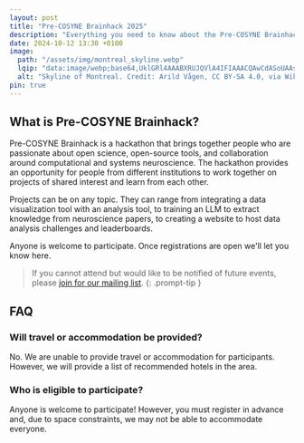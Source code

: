 ```yaml
---
layout: post
title: "Pre-COSYNE Brainhack 2025"
description: "Everything you need to know about the Pre-COSYNE Brainhack 2025 in Montreal, Canada."
date: 2024-10-12 13:30 +0100
image:
  path: "/assets/img/montreal_skyline.webp"
  lqip: "data:image/webp;base64,UklGRl4AAABXRUJQVlA4IFIAAACQAwCdASoUAAsAPzmGulQvKSWjMAgB4CcJR3ADjuIAFAEoulPQAP7odBAdzRndKKaf19MZ3ww/k8wWLeFEeoH8CRIG1oyPbyr7thiwwY71WgAA"
  alt: "Skyline of Montreal. Credit: Arild Vågen, CC BY-SA 4.0, via Wikimedia Commons."
pin: true
---
```


What is Pre-COSYNE Brainhack?
-----------------------------

Pre-COSYNE Brainhack is a hackathon that brings together people who are passionate about open science, open-source tools, and collaboration around computational and systems neuroscience. The hackathon provides an opportunity for people from different institutions to work together on projects of shared interest and learn from each other.

Projects can be on any topic. They can range from integrating a data visualization tool with an analysis tool, to training an LLM to extract knowledge from neuroscience papers, to creating a website to host data analysis challenges and leaderboards.

Anyone is welcome to participate. Once registrations are open we'll let you know here.

> If you cannot attend but would like to be notified of future events, please [join for our mailing list](https://docs.google.com/forms/d/e/1FAIpQLSdH_LikO1-7HiVcM-Utu9r_0GEWcSiuwcFLck7f9zZgKC9OOw/viewform?usp=sf_link).
{: .prompt-tip }

FAQ
---

### Will travel or accommodation be provided?
No. We are unable to provide travel or accommodation for participants. However, we will provide a list of recommended hotels in the area.

### Who is eligible to participate?
Anyone is welcome to participate! However, you must register in advance and, due to space constraints, we may not be able to accommodate everyone.
